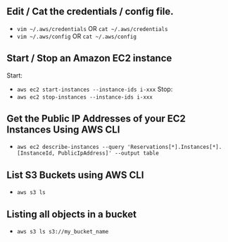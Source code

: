 ## Edit / Cat the credentials / config file.
- `vim ~/.aws/credentials` OR `cat ~/.aws/credentials`
- `vim ~/.aws/config` OR `cat ~/.aws/config`


## Start / Stop an Amazon EC2 instance
Start:
- `aws ec2 start-instances --instance-ids i-xxx`
Stop:
- `aws ec2 stop-instances --instance-ids i-xxx`

## Get the Public IP Addresses of your EC2 Instances Using AWS CLI
- `aws ec2 describe-instances --query 'Reservations[*].Instances[*].[InstanceId, PublicIpAddress]' --output table `

## List S3 Buckets using AWS CLI
- `aws s3 ls`
## Listing all objects in a bucket
- `aws s3 ls s3://my_bucket_name`